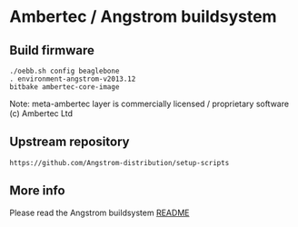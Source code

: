 Ambertec / Angstrom buildsystem
===============================

## Build firmware

```
./oebb.sh config beaglebone
. environment-angstrom-v2013.12
bitbake ambertec-core-image
```

Note: meta-ambertec layer is commercially licensed / proprietary software (c) Ambertec Ltd

## Upstream repository

```
https://github.com/Angstrom-distribution/setup-scripts
``` 

## More info

Please read the Angstrom buildsystem [README](README)

